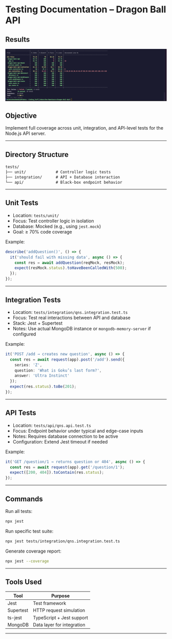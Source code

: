 # Testing Documentation – Dragon Ball API

## Results 
![Results](API_Testing_Results.png)

## Objective

Implement full coverage across unit, integration, and API-level tests for the Node.js API server.

---

## Directory Structure

```
tests/
├── unit/             # Controller logic tests
├── integration/      # API + Database interaction
└── api/              # Black-box endpoint behavior
```

---

## Unit Tests

* Location: `tests/unit/`
* Focus: Test controller logic in isolation
* Database: Mocked (e.g., using `jest.mock`)
* Goal: ≥ 70% code coverage

Example:

```ts
describe('addQuestion()', () => {
  it('should fail with missing data', async () => {
    const res = await addQuestion(reqMock, resMock);
    expect(resMock.status).toHaveBeenCalledWith(500);
  });
});
```

---

## Integration Tests

* Location: `tests/integration/qns.integration.test.ts`
* Focus: Test real interactions between API and database
* Stack: Jest + Supertest
* Notes: Use actual MongoDB instance or `mongodb-memory-server` if configured

Example:

```ts
it('POST /add → creates new question', async () => {
  const res = await request(app).post('/add').send({
    series: 'Z',
    question: 'What is Goku’s last form?',
    answer: 'Ultra Instinct'
  });
  expect(res.status).toBe(201);
});
```

---

## API Tests

* Location: `tests/api/qns.api.test.ts`
* Focus: Endpoint behavior under typical and edge-case inputs
* Notes: Requires database connection to be active
* Configuration: Extend Jest timeout if needed

Example:

```ts
it('GET /question/1 → returns question or 404', async () => {
  const res = await request(app).get('/question/1');
  expect([200, 404]).toContain(res.status);
});
```

---

## Commands

Run all tests:

```bash
npx jest
```

Run specific test suite:

```bash
npx jest tests/integration/qns.integration.test.ts
```

Generate coverage report:

```bash
npx jest --coverage
```

---

## Tools Used

| Tool      | Purpose                    |
| --------- | -------------------------- |
| Jest      | Test framework             |
| Supertest | HTTP request simulation    |
| ts-jest   | TypeScript + Jest support  |
| MongoDB   | Data layer for integration |

---
